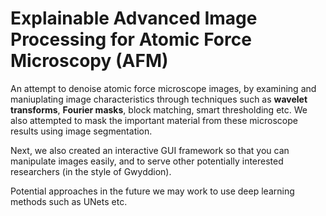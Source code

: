 # Explainable Advanced Image Processing for Atomic Force Microscopy (AFM)
An attempt to denoise atomic force microscope images, by examining and maniuplating image characteristics through techniques such as **wavelet transforms**, **Fourier masks**, block matching, smart thresholding etc. We also attempted to mask the important material from these microscope results using image segmentation.

Next, we also created an interactive GUI framework so that you can manipulate images easily, and to serve other potentially interested researchers (in the style of Gwyddion).

Potential approaches in the future we may work to use deep learning methods such as UNets etc.
